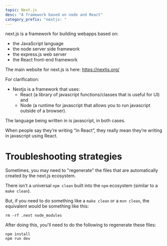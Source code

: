 ```yaml
---
topic: Next.js
desc: "A framework based on node and React"
category_prefix: "nextjs: "
---
```


next.js is a framework for building webapps based on:
* the JavaScript language
* the node server side framework
* the express.js web server
* the React front-end framework

The main website for next.js is here: <https://nextjs.org/>

For clarification:

* Nextjs is a framework that uses:
  - React (a library of javascript functions/classes that is useful for UI) and 
  - Node (a runtime for javascript that allows you to run javascript outside of a browser). 
  
The language being written in is javascript, in both cases.

When people say they’re writing “in React”, they really mean they’re writing in javascript using React.


# Troubleshooting strategies

Sometimes, you may need to "regenerate" the files that are automatically created by the next.js ecosystem.

There isn't a universal `npm clean` built into the `npm` ecosystem (similar to a `make clean`).

But, if you need to do something like a `make clean` or a `mvn clean`, the equivalent would be something like this:

```
rm -rf .next node_modules
```

After doing this, you'll need to do the following to regenerate these files:

```
npm install
npm run dev
```
